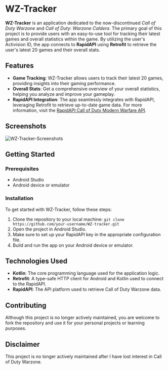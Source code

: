 # WZ-Tracker

**WZ-Tracker** is an application dedicated to the now-discontinued *Call of Duty Warzone* and *Call of Duty: Warzone Caldera*. The primary goal of this project is to provide users with an easy-to-use tool for tracking their latest games and overall statistics within the game. By utilizing the user's Activision ID, the app connects to **RapidAPI** using **Retrofit** to retrieve the user's latest 20 games and their overall stats.

## Features

- **Game Tracking**: WZ-Tracker allows users to track their latest 20 games, providing insights into their gaming performance.
- **Overall Stats**: Get a comprehensive overview of your overall statistics, helping you analyze and improve your gameplay.
- **RapidAPI Integration**: The app seamlessly integrates with RapidAPI, leveraging Retrofit to retrieve up-to-date game data. For more information, visit the [RapidAPI Call of Duty Modern Warfare API](https://rapidapi.com/elreco/api/call-of-duty-modern-warfare).

## Screenshots

![WZ-Tracker-Screenshots](https://github.com/janekluczka/WZ-tracker/assets/66272223/09668d0a-52a5-41af-b3c6-b3d891fa7ead)

## Getting Started

### Prerequisites

- Android Studio
- Android device or emulator

### Installation

To get started with WZ-Tracker, follow these steps:

1. Clone the repository to your local machine: `git clone https://github.com/your-username/WZ-tracker.git`
2. Open the project in Android Studio.
3. Make sure to set up your RapidAPI key in the appropriate configuration file.
4. Build and run the app on your Android device or emulator.

## Technologies Used

- **Kotlin**: The core programming language used for the application logic.
- **Retrofit**: A type-safe HTTP client for Android and Kotlin used to connect to the RapidAPI.
- **RapidAPI**: The API platform used to retrieve Call of Duty Warzone data.

## Contributing

Although this project is no longer actively maintained, you are welcome to fork the repository and use it for your personal projects or learning purposes.

## Disclaimer

This project is no longer actively maintained after I have lost interest in Call of Duty Warzone.

